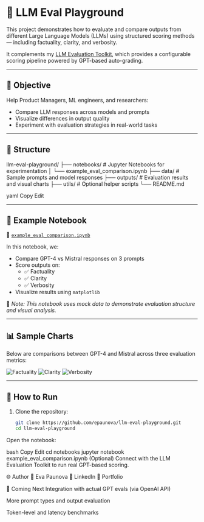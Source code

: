 # 🧪 LLM Eval Playground

This project demonstrates how to evaluate and compare outputs from different Large Language Models (LLMs) using structured scoring methods — including factuality, clarity, and verbosity.

It complements my [LLM Evaluation Toolkit](https://github.com/epaunova/LLM-Evaluation-Toolkit), which provides a configurable scoring pipeline powered by GPT-based auto-grading.

---

## 🎯 Objective

Help Product Managers, ML engineers, and researchers:

- Compare LLM responses across models and prompts
- Visualize differences in output quality
- Experiment with evaluation strategies in real-world tasks

---

## 📂 Structure

llm-eval-playground/
├── notebooks/ # Jupyter Notebooks for experimentation
│ └── example_eval_comparison.ipynb
├── data/ # Sample prompts and model responses
├── outputs/ # Evaluation results and visual charts
├── utils/ # Optional helper scripts
└── README.md

yaml
Copy
Edit

---

## 📓 Example Notebook

📍 [`example_eval_comparison.ipynb`](notebooks/example_eval_comparison.ipynb)

In this notebook, we:

- Compare GPT-4 vs Mistral responses on 3 prompts  
- Score outputs on:
  - ✅ Factuality  
  - ✅ Clarity  
  - ✅ Verbosity
- Visualize results using `matplotlib`

🧪 *Note: This notebook uses mock data to demonstrate evaluation structure and visual analysis.*

---

## 📊 Sample Charts

Below are comparisons between GPT-4 and Mistral across three evaluation metrics:

![Factuality](https://github.com/epaunova/llm-eval-playground/raw/main/outputs/factuality_comparison.png)
![Clarity](https://github.com/epaunova/llm-eval-playground/raw/main/outputs/clarity_comparison.png)
![Verbosity](https://github.com/epaunova/llm-eval-playground/raw/main/outputs/verbosity_comparison.png)


---

## 🔧 How to Run

1. Clone the repository:
   ```bash
   git clone https://github.com/epaunova/llm-eval-playground.git
   cd llm-eval-playground
Open the notebook:

bash
Copy
Edit
cd notebooks
jupyter notebook example_eval_comparison.ipynb
(Optional) Connect with the LLM Evaluation Toolkit to run real GPT-based scoring.

🌐 Author
👤 Eva Paunova
🔗 LinkedIn
📂 Portfolio

🚀 Coming Next
Integration with actual GPT evals (via OpenAI API)

More prompt types and output evaluation

Token-level and latency benchmarks
